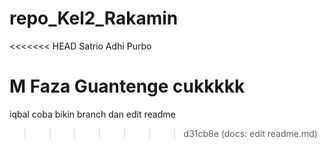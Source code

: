 # repo_Kel2_Rakamin
<<<<<<< HEAD
Satrio Adhi Purbo

M Faza Guantenge cukkkkk
=======

iqbal coba bikin branch dan edit readme
>>>>>>> d31cb8e (docs: edit readme.md)
